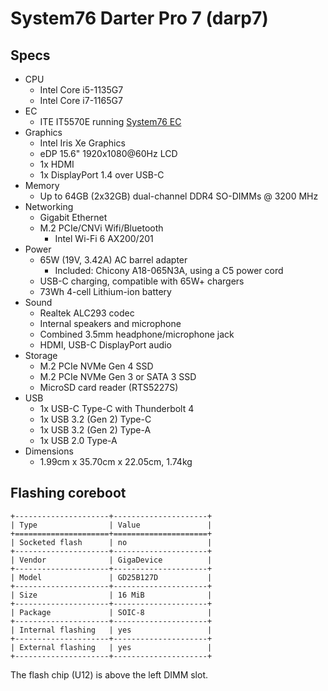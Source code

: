 # System76 Darter Pro 7 (darp7)

## Specs

- CPU
  - Intel Core i5-1135G7
  - Intel Core i7-1165G7
- EC
  - ITE IT5570E running [System76 EC](https://github.com/system76/ec)
- Graphics
  - Intel Iris Xe Graphics
  - eDP 15.6" 1920x1080@60Hz LCD
  - 1x HDMI
  - 1x DisplayPort 1.4 over USB-C
- Memory
  - Up to 64GB (2x32GB) dual-channel DDR4 SO-DIMMs @ 3200 MHz
- Networking
  - Gigabit Ethernet
  - M.2 PCIe/CNVi Wifi/Bluetooth
    - Intel Wi-Fi 6 AX200/201
- Power
  - 65W (19V, 3.42A) AC barrel adapter
    - Included: Chicony A18-065N3A, using a C5 power cord
  - USB-C charging, compatible with 65W+ chargers
  - 73Wh 4-cell Lithium-ion battery
- Sound
  - Realtek ALC293 codec
  - Internal speakers and microphone
  - Combined 3.5mm headphone/microphone jack
  - HDMI, USB-C DisplayPort audio
- Storage
  - M.2 PCIe NVMe Gen 4 SSD
  - M.2 PCIe NVMe Gen 3 or SATA 3 SSD
  - MicroSD card reader (RTS5227S)
- USB
  - 1x USB-C Type-C with Thunderbolt 4
  - 1x USB 3.2 (Gen 2) Type-C
  - 1x USB 3.2 (Gen 2) Type-A
  - 1x USB 2.0 Type-A
- Dimensions
  - 1.99cm x 35.70cm x 22.05cm, 1.74kg

## Flashing coreboot

```{eval-rst}
+---------------------+---------------------+
| Type                | Value               |
+=====================+=====================+
| Socketed flash      | no                  |
+---------------------+---------------------+
| Vendor              | GigaDevice          |
+---------------------+---------------------+
| Model               | GD25B127D           |
+---------------------+---------------------+
| Size                | 16 MiB              |
+---------------------+---------------------+
| Package             | SOIC-8              |
+---------------------+---------------------+
| Internal flashing   | yes                 |
+---------------------+---------------------+
| External flashing   | yes                 |
+---------------------+---------------------+
```

The flash chip (U12) is above the left DIMM slot.
